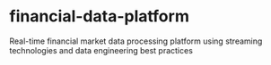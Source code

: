 # financial-data-platform
Real-time financial market data processing platform using streaming technologies and data engineering best practices

